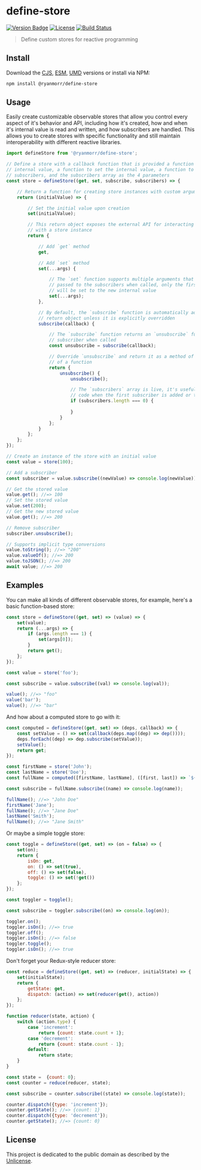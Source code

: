 # define-store

[![Version Badge][version-image]][project-url]
[![License][license-image]][license-url]
[![Build Status][build-image]][build-url]

> Define custom stores for reactive programming

## Install

Download the [CJS](https://github.com/ryanmorr/define-store/raw/master/dist/cjs/define-store.js), [ESM](https://github.com/ryanmorr/define-store/raw/master/dist/esm/define-store.js), [UMD](https://github.com/ryanmorr/define-store/raw/master/dist/umd/define-store.js) versions or install via NPM:

```sh
npm install @ryanmorr/define-store
```

## Usage

Easily create customizable observable stores that allow you control every aspect of it's behavior and API, including how it's created, how and when it's internal value is read and written, and how subscribers are handled. This allows you to create stores with specific functionality and still maintain interoperability with different reactive libraries.

```javascript
import defineStore from '@ryanmorr/define-store';

// Define a store with a callback function that is provided a function to get the
// internal value, a function to set the internal value, a function to add
// subscribers, and the subscribers array as the 4 parameters
const store = defineStore((get, set, subscribe, subscribers) => {

    // Return a function for creating store instances with custom arguments
    return (initialValue) => {

        // Set the initial value upon creation
        set(initialValue);

        // This return object exposes the external API for interacting
        // with a store instance
        return {

            // Add `get` method
            get,

            // Add `set` method
            set(...args) {

                // The `set` function supports multiple arguments that will all be
                // passed to the subscribers when called, only the first argument
                // will be set to the new internal value
                set(...args);
            },

            // By default, the `subscribe` function is automatically added to the
            // return object unless it is explicitly overridden
            subscribe(callback) {

                // The `subscribe` function returns an `unsubscribe` function for the
                // subscriber when called
                const unsubscribe = subscribe(callback);

                // Override `unsubscribe` and return it as a method of an object instead
                // of a function
                return {
                    unsubscribe() {
                        unsubscribe();

                        // The `subscribers` array is live, it's useful for executing
                        // code when the first subscriber is added or the last is removed
                        if (subscribers.length === 0) {
                            
                        }
                    }
                };
            }
        };
    };
});

// Create an instance of the store with an initial value
const value = store(100);

// Add a subscriber
const subscriber = value.subscribe((newValue) => console.log(newValue));

// Get the stored value
value.get(); //=> 100
// Set the stored value
value.set(200);
// Get the new stored value
value.get(); //=> 200

// Remove subscriber
subscriber.unsubscribe();

// Supports implicit type conversions
value.toString(); //=> "200"
value.valueOf(); //=> 200
value.toJSON(); //=> 200
await value; //=> 200
```

## Examples

You can make all kinds of different observable stores, for example, here's a basic function-based store:

```javascript
const store = defineStore((get, set) => (value) => {
    set(value);
    return (...args) => {
        if (args.length === 1) {
            set(args[0]);
        }
        return get();
    };
});

const value = store('foo');

const subscribe = value.subscribe((val) => console.log(val));

value(); //=> "foo"
value('bar');
value(); //=> "bar"
```

And how about a computed store to go with it:

```javascript
const computed = defineStore((get, set) => (deps, callback) => {
    const setValue = () => set(callback(deps.map((dep) => dep())));
    deps.forEach((dep) => dep.subscribe(setValue));
    setValue();
    return get;
});

const firstName = store('John');
const lastName = store('Doe');
const fullName = computed([firstName, lastName], ([first, last]) => `${first} ${last}`);

const subscribe = fullName.subscribe((name) => console.log(name));

fullName(); //=> "John Doe"
firstName('Jane');
fullName(); //=> "Jane Doe"
lastName('Smith');
fullName(); //=> "Jane Smith"
```

Or maybe a simple toggle store:

```javascript
const toggle = defineStore((get, set) => (on = false) => {
    set(on);
    return {
        isOn: get,
        on: () => set(true),
        off: () => set(false),
        toggle: () => set(!get())
    };
});

const toggler = toggle();

const subscribe = toggler.subscribe((on) => console.log(on));

toggler.on();
toggler.isOn(); //=> true
toggler.off();
toggler.isOn(); //=> false
toggler.toggle();
toggler.isOn(); //=> true
```

Don't forget your Redux-style reducer store:

```javascript
const reduce = defineStore((get, set) => (reducer, initialState) => {
    set(initialState);
    return {
        getState: get,
        dispatch: (action) => set(reducer(get(), action))
    };
});

function reducer(state, action) {
    switch (action.type) {
        case 'increment':
            return {count: state.count + 1};
        case 'decrement':
            return {count: state.count - 1};
        default:
            return state;
    }
}

const state =  {count: 0};
const counter = reduce(reducer, state);

const subscribe = counter.subscribe((state) => console.log(state));

counter.dispatch({type: 'increment'});
counter.getState(); //=> {count: 1}
counter.dispatch({type: 'decrement'});
counter.getState(); //=> {count: 0}
```

## License

This project is dedicated to the public domain as described by the [Unlicense](http://unlicense.org/).

[project-url]: https://github.com/ryanmorr/define-store
[version-image]: https://img.shields.io/github/package-json/v/ryanmorr/define-store?color=blue&style=flat-square
[build-url]: https://github.com/ryanmorr/define-store/actions
[build-image]: https://img.shields.io/github/actions/workflow/status/ryanmorr/define-store/node.js.yml?style=flat-square
[license-image]: https://img.shields.io/github/license/ryanmorr/define-store?color=blue&style=flat-square
[license-url]: UNLICENSE